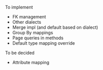 To implement
* FK management
* Other dialects
* Merge impl (and default based on dialect)
* Group By mappings
* Page queries in methods
* Default type mapping override

To be decided
* Attribute mapping